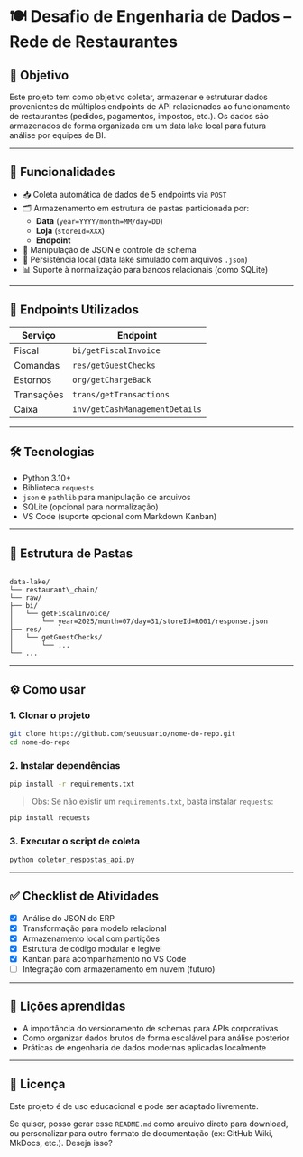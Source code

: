 # 🍽️ Desafio de Engenharia de Dados – Rede de Restaurantes

## 📌 Objetivo

Este projeto tem como objetivo coletar, armazenar e estruturar dados provenientes de múltiplos endpoints de API relacionados ao funcionamento de restaurantes (pedidos, pagamentos, impostos, etc.). Os dados são armazenados de forma organizada em um data lake local para futura análise por equipes de BI.

---

## 🚀 Funcionalidades

- 📥 Coleta automática de dados de 5 endpoints via `POST`
- 🗂️ Armazenamento em estrutura de pastas particionada por:
  - **Data** (`year=YYYY/month=MM/day=DD`)
  - **Loja** (`storeId=XXX`)
  - **Endpoint**
- 🧪 Manipulação de JSON e controle de schema
- 💾 Persistência local (data lake simulado com arquivos `.json`)
- 📊 Suporte à normalização para bancos relacionais (como SQLite)

---

## 🔗 Endpoints Utilizados

| Serviço | Endpoint |
|--------|----------|
| Fiscal | `bi/getFiscalInvoice` |
| Comandas | `res/getGuestChecks` |
| Estornos | `org/getChargeBack` |
| Transações | `trans/getTransactions` |
| Caixa | `inv/getCashManagementDetails` |

---

## 🛠️ Tecnologias

- Python 3.10+
- Biblioteca `requests`
- `json` e `pathlib` para manipulação de arquivos
- SQLite (opcional para normalização)
- VS Code (suporte opcional com Markdown Kanban)

---

## 📂 Estrutura de Pastas

```

data-lake/
└── restaurant\_chain/
└── raw/
├── bi/
│   └── getFiscalInvoice/
│       └── year=2025/month=07/day=31/storeId=R001/response.json
├── res/
│   └── getGuestChecks/
│       └── ...
└── ...

````

---

## ⚙️ Como usar

### 1. Clonar o projeto

```bash
git clone https://github.com/seuusuario/nome-do-repo.git
cd nome-do-repo
````

### 2. Instalar dependências

```bash
pip install -r requirements.txt
```

> Obs: Se não existir um `requirements.txt`, basta instalar `requests`:

```bash
pip install requests
```

### 3. Executar o script de coleta

```bash
python coletor_respostas_api.py
```

---

## ✅ Checklist de Atividades

* [x] Análise do JSON do ERP
* [x] Transformação para modelo relacional
* [x] Armazenamento local com partições
* [x] Estrutura de código modular e legível
* [x] Kanban para acompanhamento no VS Code
* [ ] Integração com armazenamento em nuvem (futuro)

---

## 🧠 Lições aprendidas

* A importância do versionamento de schemas para APIs corporativas
* Como organizar dados brutos de forma escalável para análise posterior
* Práticas de engenharia de dados modernas aplicadas localmente

---

## 📄 Licença

Este projeto é de uso educacional e pode ser adaptado livremente.

Se quiser, posso gerar esse `README.md` como arquivo direto para download, ou personalizar para outro formato de documentação (ex: GitHub Wiki, MkDocs, etc.). Deseja isso?
